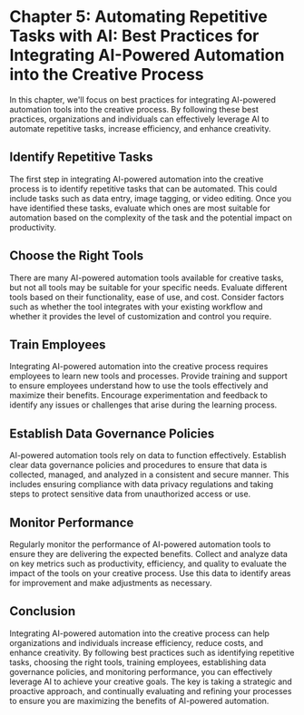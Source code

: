 Chapter 5: Automating Repetitive Tasks with AI: Best Practices for Integrating AI-Powered Automation into the Creative Process
==============================================================================================================================

In this chapter, we'll focus on best practices for integrating AI-powered automation tools into the creative process. By following these best practices, organizations and individuals can effectively leverage AI to automate repetitive tasks, increase efficiency, and enhance creativity.

Identify Repetitive Tasks
-------------------------

The first step in integrating AI-powered automation into the creative process is to identify repetitive tasks that can be automated. This could include tasks such as data entry, image tagging, or video editing. Once you have identified these tasks, evaluate which ones are most suitable for automation based on the complexity of the task and the potential impact on productivity.

Choose the Right Tools
----------------------

There are many AI-powered automation tools available for creative tasks, but not all tools may be suitable for your specific needs. Evaluate different tools based on their functionality, ease of use, and cost. Consider factors such as whether the tool integrates with your existing workflow and whether it provides the level of customization and control you require.

Train Employees
---------------

Integrating AI-powered automation into the creative process requires employees to learn new tools and processes. Provide training and support to ensure employees understand how to use the tools effectively and maximize their benefits. Encourage experimentation and feedback to identify any issues or challenges that arise during the learning process.

Establish Data Governance Policies
----------------------------------

AI-powered automation tools rely on data to function effectively. Establish clear data governance policies and procedures to ensure that data is collected, managed, and analyzed in a consistent and secure manner. This includes ensuring compliance with data privacy regulations and taking steps to protect sensitive data from unauthorized access or use.

Monitor Performance
-------------------

Regularly monitor the performance of AI-powered automation tools to ensure they are delivering the expected benefits. Collect and analyze data on key metrics such as productivity, efficiency, and quality to evaluate the impact of the tools on your creative process. Use this data to identify areas for improvement and make adjustments as necessary.

Conclusion
----------

Integrating AI-powered automation into the creative process can help organizations and individuals increase efficiency, reduce costs, and enhance creativity. By following best practices such as identifying repetitive tasks, choosing the right tools, training employees, establishing data governance policies, and monitoring performance, you can effectively leverage AI to achieve your creative goals. The key is taking a strategic and proactive approach, and continually evaluating and refining your processes to ensure you are maximizing the benefits of AI-powered automation.
